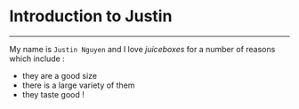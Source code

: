 # Introduction to Justin
---

My name is `Justin Nguyen` and I love *juiceboxes* for a number of reasons which include :

- they are a good size
- there is a large variety of them
- they taste good !

